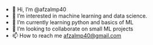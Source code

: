 - 👋 Hi, I’m @afzalmp40
- 👀 I’m interested in machine learning and data science.
- 🌱 I’m currently learning python and basics of ML
- 💞️ I’m looking to collaborate on small ML projects
- 📫 How to reach me afzalmp40@gmail.com

<!---
afzalmp40/afzalmp40 is a ✨ special ✨ repository because its `README.md` (this file) appears on your GitHub profile.
You can click the Preview link to take a look at your changes.
--->
